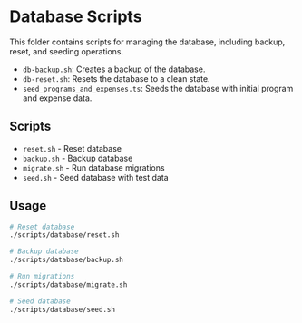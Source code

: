 # Database Scripts

This folder contains scripts for managing the database, including backup, reset, and seeding operations.

- `db-backup.sh`: Creates a backup of the database.
- `db-reset.sh`: Resets the database to a clean state.
- `seed_programs_and_expenses.ts`: Seeds the database with initial program and expense data.

## Scripts

- `reset.sh` - Reset database
- `backup.sh` - Backup database
- `migrate.sh` - Run database migrations
- `seed.sh` - Seed database with test data

## Usage

```bash
# Reset database
./scripts/database/reset.sh

# Backup database
./scripts/database/backup.sh

# Run migrations
./scripts/database/migrate.sh

# Seed database
./scripts/database/seed.sh
```
